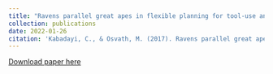 ```yaml
---
title: "Ravens parallel great apes in flexible planning for tool-use and bartering."
collection: publications
date: 2022-01-26
citation: 'Kabadayi, C., & Osvath, M. (2017). Ravens parallel great apes in flexible planning for tool-use and bartering. Science, 357(6347), 202-204.'
---
```

[Download paper here](https://PBS-JHU-Journal-Club.github.io/files/Ravens.pdf)
